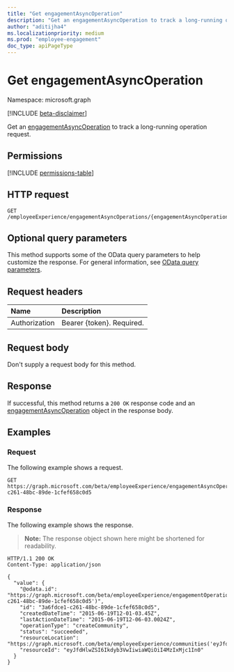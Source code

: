 ```yaml
---
title: "Get engagementAsyncOperation"
description: "Get an engagementAsyncOperation to track a long-running operation request."
author: "aditijha4"
ms.localizationpriority: medium
ms.prod: "employee-engagement"
doc_type: apiPageType
---
```


# Get engagementAsyncOperation

Namespace: microsoft.graph

[!INCLUDE [beta-disclaimer](../../includes/beta-disclaimer.md)]

Get an [engagementAsyncOperation](../resources/engagementasyncoperation.md) to track a long-running operation request.

## Permissions

<!-- {
  "blockType": "permissions",
  "name": "engagementasyncoperation-get-permissions"
}
-->
[!INCLUDE [permissions-table](../includes/permissions/engagementasyncoperation-get-permissions.md)]

## HTTP request

<!-- {
  "blockType": "ignored"
}
-->
``` http
GET /employeeExperience/engagementAsyncOperations/{engagementAsyncOperationId}
```

## Optional query parameters

This method supports some of the OData query parameters to help customize the response. For general information, see [OData query parameters](/graph/query-parameters).

## Request headers

|Name|Description|
|:---|:---|
|Authorization|Bearer {token}. Required.|

## Request body

Don't supply a request body for this method.

## Response

If successful, this method returns a `200 OK` response code and an [engagementAsyncOperation](../resources/engagementasyncoperation.md) object in the response body.

## Examples

### Request

The following example shows a request.

<!-- {
  "blockType": "request",
  "name": "get_engagementasyncoperation"
}
-->
``` http
GET https://graph.microsoft.com/beta/employeeExperience/engagementAsyncOperations/a6fdce1-c261-48bc-89de-1cfef658c0d5
```

### Response

The following example shows the response.

>**Note:** The response object shown here might be shortened for readability.
<!-- {
  "blockType": "response",
  "truncated": true,
  "@odata.type": "microsoft.graph.engagementAsyncOperation"
}
-->
``` http
HTTP/1.1 200 OK
Content-Type: application/json

{
  "value": {
    "@odata.id": "https://graph.microsoft.com/beta/employeeExperience/engagementOperations('3a6fdce1-c261-48bc-89de-1cfef658c0d5')",
    "id": "3a6fdce1-c261-48bc-89de-1cfef658c0d5",
    "createdDateTime": "2015-06-19T12-01-03.45Z",
    "lastActionDateTime": "2015-06-19T12-06-03.0024Z",
    "operationType": "createCommunity",
    "status": "succeeded",
    "resourceLocation": "https://graph.microsoft.com/beta/employeeExperience/communities('eyJfdHlwZSI6Ikdyb3VwIiwiaWQiOiI4MzIxMjc1In0')",
    "resourceId": "eyJfdHlwZSI6Ikdyb3VwIiwiaWQiOiI4MzIxMjc1In0"
  }
}
```
